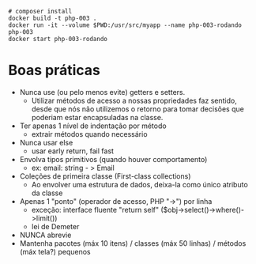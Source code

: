 ```shell
# composer install
docker build -t php-003 .
docker run -it --volume $PWD:/usr/src/myapp --name php-003-rodando php-003
docker start php-003-rodando
```

# Boas práticas
- Nunca use (ou pelo menos evite) getters e setters.
  - Utilizar métodos de acesso a nossas propriedades faz sentido, desde que nós não utilizemos o retorno para tomar decisões que poderiam estar encapsuladas na classe.
- Ter apenas 1 nível de indentação por método 
  - extrair métodos quando necessário
- Nunca usar else 
  - usar early return, fail fast
- Envolva tipos primitivos (quando houver comportamento)
  - ex: email: string - > Email
- Coleções de primeira classe (First-class collections)
  - Ao envolver uma estrutura de dados, deixa-la como único atributo da classe
- Apenas 1 "ponto" (operador de acesso, PHP "->") por linha
  - exceção: interface fluente "return self" ($obj->select()->where()->limit())
  - lei de Demeter
- NUNCA abrevie
- Mantenha pacotes (máx 10 itens) / classes (máx 50 linhas) / métodos (máx tela?) pequenos 